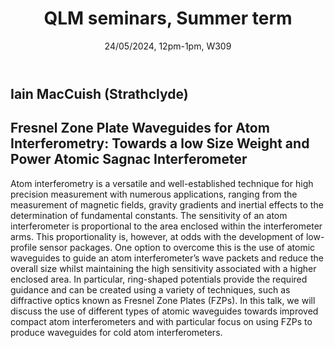 ﻿---
layout: page
title: QLM seminars, Summer term
subtitle: 24/05/2024, 12pm-1pm, W309
---

## Iain MacCuish (Strathclyde)

## Fresnel Zone Plate Waveguides for Atom Interferometry: Towards a low Size Weight and Power Atomic Sagnac Interferometer

Atom interferometry is a versatile and well-established technique for high precision measurement with numerous applications, ranging from the measurement of magnetic fields, gravity gradients and inertial effects to the determination of fundamental constants. The sensitivity of an atom interferometer is proportional to the area enclosed within the interferometer arms. This proportionality is, however, at odds with the development of low-profile sensor packages. One option to overcome this is the use of atomic waveguides to guide an atom interferometer’s wave packets and reduce the overall size whilst maintaining the high sensitivity associated with a higher enclosed area. In particular, ring-shaped potentials provide the required guidance and can be created using a variety of techniques, such as diffractive optics known as Fresnel Zone Plates (FZPs). In this talk, we will discuss the use of different types of atomic waveguides towards improved compact atom interferometers and with particular focus on using FZPs to produce waveguides for cold atom interferometers.





